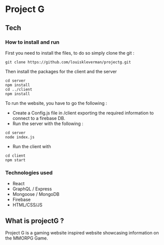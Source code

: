 # Project G

## Tech

### How to install and run
First you need to install the files, to do so simply clone the git :

``` 
git clone https://github.com/louiskleverman/projectg.git
```

Then install the packages for the client and the server 

``` 
cd server
npm install
cd ../client
npm install
```

To run the website, you have to go the following : 
* Create a Config.js file in /client exporting the required information to connect to a firebase DB.
* Run the server with the following :
``` 
cd server
node index.js
```
* Run the client with 
``` 
cd client
npm start
```

### Technologies used 

* React
* GraphQL / Express
* Mongoose / MongoDB
* Firebase
* HTML/CSS/JS

## What is projectG ?

Project G is a gaming website inspired website showcasing information on the MMORPG Game.

##
